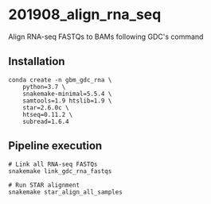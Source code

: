 # 201908_align_rna_seq
Align RNA-seq FASTQs to BAMs following GDC's command


## Installation

    conda create -n gbm_gdc_rna \
        python=3.7 \
        snakemake-minimal=5.5.4 \
        samtools=1.9 htslib=1.9 \
        star=2.6.0c \
        htseq=0.11.2 \
        subread=1.6.4


## Pipeline execution

    # Link all RNA-seq FASTQs
    snakemake link_gdc_rna_fastqs

    # Run STAR alignment
    snakemake star_align_all_samples


